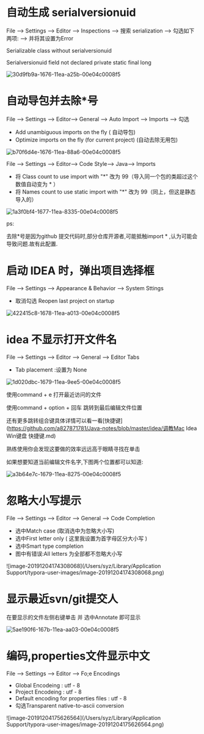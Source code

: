 # 自动生成 serialversionuid

File --> Settings --> Editor --> Inspections --> 搜索 serialization --> 勾选如下两项:  -->  并将其设置为Error

Serializable class without serialversionuid

Serialversionuid field not declared private static final long

![30d9fb9a-1676-11ea-a25b-00e04c0008f5](https://i.loli.net/2019/12/04/GoFd8zfDNhb9lmI.png )

# 自动导包并去除*号

File --> Settings -->  Editor--> General --> Auto Import --> Imports  -->  勾选

-    Add unambiguous imports on the fly   ( 自动导包)
-   Optimize imports on the fly  (for current project)    (自动去除无用包)

![b70f6d4e-1676-11ea-88a6-00e04c0008f5](https://i.loli.net/2019/12/04/3lAwGqthVs8W6np.png )

File --> Settings -->  Editor--> Code Style--> Java--> Imports

-   将 Class count to use import with "*" 改为 99（导入同一个包的类超过这个数值自动变为 * ）
-    将 Names count to use static import with "*" 改为 99（同上，但这是静态导入的）

![1a3f0bf4-1677-11ea-8335-00e04c0008f5](https://i.loli.net/2019/12/04/z6TiolPuGZrQkJe.png )

ps:

去除*号是因为github 提交代码时,部分仓库开源者,可能抵触import * ,认为可能会导致问题.故有此配置.



# 启动 IDEA 时，弹出项目选择框

File --> Settings -->  Appearance & Behavior --> System Sttings 

-   取消勾选 Reopen last project on startup

![422415c8-1678-11ea-a013-00e04c0008f5](https://i.loli.net/2019/12/04/iEDZtk4Ry597uOm.png )

# idea 不显示打开文件名

File --> Settings -->  Editor --> General  -->  Editor Tabs

-   Tab placement :设置为 None

![1d020dbc-1679-11ea-9ee5-00e04c0008f5](https://i.loli.net/2019/12/04/uPbiUvJtEcBIznl.png )

使用command + e   打开最近访问的文件 

使用command + option   + 回车  跳转到最后编辑文件位置

还有更多跳转组合键具体详情可以看一看[快捷键](https://github.com/a827871781/Java-notes/blob/master/idea/调教Mac Idea Win键盘 快捷键.md)

熟练使用你会发现这要做的效率远远高于眼睛寻找在单击

如果想要知道当前编辑文件名字,下图两个位置都可以知道:

![a3b64e7c-1679-11ea-8275-00e04c0008f5](https://i.loli.net/2019/12/04/LyrAms7wubRDKz1.png )



# 忽略大小写提示

File --> Settings -->  Editor --> General  -->  Code Completion 

-   选中Match case  (取消选中为忽略大小写)
-   选中First letter only     ( 这里我设置为首字母区分大小写   )
-   选中Smart type completion 
-   图中有错误:All letters  为全部都不忽略大小写

![image-20191204174308068](/Users/syz/Library/Application Support/typora-user-images/image-20191204174308068.png)

# 显示最近svn/git提交人

在要显示的文件左侧右键单击  并 选中Annotate 即可显示

![5ae190f6-167b-11ea-aa03-00e04c0008f5](https://i.loli.net/2019/12/04/PcFLM9zQuEBaxfj.png )

# 编码,properties文件显示中文

File --> Settings -->  Editor --> Fo;e Encodings 

-   Global Encodeing : utf - 8
-   Project Encodeing : utf - 8 
-   Default encoding for properties files : utf - 8 
-   勾选Transparent native-to-ascii conversion

![image-20191204175626564](/Users/syz/Library/Application Support/typora-user-images/image-20191204175626564.png)
